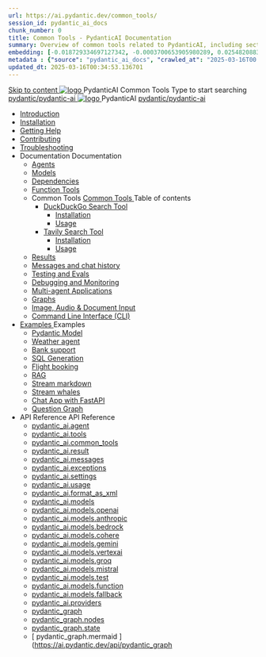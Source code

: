 ```yaml
---
url: https://ai.pydantic.dev/common_tools/
session_id: pydantic_ai_docs
chunk_number: 0
title: Common Tools - PydanticAI Documentation
summary: Overview of common tools related to PydanticAI, including sections on agents, models, dependencies, and documentation navigation.
embedding: [-0.018729334697127342, -0.0003700653905980289, 0.025482088327407837, -0.021305857226252556, 0.01967783458530903, -0.0024774253834038973, -0.037373729050159454, 0.02334442548453808, -0.010567988269031048, 0.016251910477876663, 0.009492077864706516, -0.08086316287517548, -0.014361988753080368, -0.03318334370851517, 0.03329659625887871, 0.004544305615127087, -0.029389342293143272, 0.005514041054993868, -0.005995369050651789, 0.06161002814769745, 0.05376720800995827, 0.000982122146524489, 0.010256540961563587, 0.023471834138035774, 0.01990434341132641, 0.001039633876644075, 0.003871861845254898, 0.06144014745950699, 0.019635364413261414, -0.03683577477931976, 0.027279991656541824, -0.017129626125097275, -0.030267057940363884, 0.01407177560031414, 0.031116461381316185, 0.0016934971790760756, -0.0010803344193845987, 0.01020699180662632, 0.000557420717086643, 0.030663447454571724, 0.014262891374528408, -0.045443058013916016, 0.04663222283124924, -0.0033374459017068148, -0.06076062470674515, -0.018474513664841652, -0.008911652490496635, 0.011877484619617462, 0.0011794314486905932, -0.011700525879859924, -0.0719161182641983, 0.016421791166067123, -0.05014308914542198, 0.01080157421529293, -0.018233850598335266, -0.006051996257156134, -0.03700565546751022, 0.019224820658564568, 0.004215162247419357, -0.022820625454187393, -0.001689957920461893, 0.0017651654779911041, -0.004841596819460392, 0.0668196976184845, -0.04816114902496338, 0.006020143628120422, -0.05682505667209625, 0.011849171482026577, -0.058722056448459625, -0.038959283381700516, 0.024717625230550766, 0.045556310564279556, -0.03377792611718178, -0.06563053280115128, -0.010228226892650127, -0.03278695419430733, 0.03499540314078331, 0.09094274044036865, -0.01333562657237053, -0.053087685257196426, 0.0005357431946322322, 0.04816114902496338, -0.006961564999073744, -0.015048588626086712, -0.024434491991996765, -0.03692071512341499, -0.0203007310628891, -0.0077295671217143536, -0.01643594726920128, -0.026034200564026833, -0.031739357858896255, -0.012988787144422531, -0.02328779734671116, 0.0006069691735319793, 0.07712578773498535, 0.011297059245407581, 0.015614857897162437, 0.004370885901153088, -0.002702163066715002, 0.037656866014003754, 0.02027241699397564, -0.03380623832345009, -0.046434029936790466, 0.03417431190609932, 0.038902655243873596, -0.01215354073792696, 0.020314887166023254, -0.03901590779423714, -0.01853114180266857, 0.0166341420263052, -0.1285429745912552, -0.030351998284459114, -0.03445744514465332, 0.027959514409303665, -0.051558759063482285, 0.0028614262118935585, 0.011764231137931347, 0.008274600841104984, 0.00830291397869587, -0.04918042942881584, -0.038987595587968826, -0.017044685781002045, 0.03561829775571823, 0.014878708869218826, 0.03641107305884361, 0.014093010686337948, -0.02752065658569336, -0.03363635763525963, -0.06840524822473526, -0.029615849256515503, 0.011927032843232155, 0.0060272216796875, 0.025114014744758606, -0.02684113383293152, 0.000760923488996923, -0.025538716465234756, -0.03632613271474838, 0.004491218365728855, -0.03700565546751022, 0.04297978803515434, 0.03575986623764038, -0.032418880611658096, -0.0002941942657344043, 0.03544841706752777, -0.038364700973033905, -0.007842821069061756, -0.031314656138420105, -0.026090826839208603, -0.0406014621257782, 0.014822081662714481, 0.03448576107621193, -0.003510865615680814, -0.027506498619914055, -0.037571925669908524, -0.04105447605252266, 0.01188456267118454, 0.030351998284459114, 0.02444864809513092, 0.003786921501159668, -0.0437159389257431, -0.018955843523144722, 0.06002447381615639, -0.031031521037220955, 0.0016218287637457252, -0.030182117596268654, -0.014149637892842293, -0.04113941639661789, -0.022650744765996933, -0.06472450494766235, -0.059401579201221466, -0.011353686451911926, -0.030974894762039185, -0.008571891114115715, -0.0005799829377792776, 0.0060059865936636925, -0.02492997609078884, -0.03188092261552811, -0.028667349368333817, -0.025722753256559372, -0.044763535261154175, -0.031512849032878876, 0.0011068782769143581, -0.03542010486125946, -0.03944060951471329, -0.011955346912145615, -0.016450103372335434, 0.005064565222710371, -0.0023995633237063885, -0.0397520586848259, 0.06070399656891823, 0.009194786660373211, 0.04054483398795128, 0.045471370220184326, 0.028752289712429047, 0.024859193712472916, -0.031682729721069336, 0.06302569806575775, -0.019550424069166183, 0.010978532955050468, 0.0030543114989995956, -0.005022095050662756, -0.008189660497009754, 0.021617304533720016, 0.01802149973809719, 0.005531736649572849, -0.031682729721069336, 0.026175767183303833, 0.014949492178857327, -0.017072999849915504, -0.038251444697380066, 0.04026170074939728, -0.04872741550207138, 0.017865775153040886, -0.005376012995839119, -0.022169416770339012, 0.003379915840923786, -0.058438923209905624, 0.01714378222823143, -0.012422517873346806, 0.04249846190214157, -0.029955610632896423, 0.059061817824840546, 0.02870981954038143, -0.002222604351118207, -0.015473290346562862, 0.01737029105424881, 0.04176231101155281, -0.07497397065162659, 0.016959745436906815, 0.029219461604952812, 0.026331491768360138, 0.01771005243062973, -0.00847279466688633, -0.0093080410733819, 0.012457909993827343, -0.06030761078000069, 0.027817945927381516, -0.014446928165853024, 0.012903846800327301, -0.012776436284184456, 0.004636324476450682, -0.015685642138123512, 0.002817186526954174, 0.031201401725411415, 0.0167757086455822, 0.0005998908309265971, -0.01147401798516512, -0.026742035523056984, 0.029247775673866272, 0.04012013226747513, 0.052096713334321976, -0.022848939523100853, 0.024491118267178535, -0.009676115587353706, 0.006965104024857283, -0.029672477394342422, -0.024321237578988075, -0.005588363390415907, -0.03253213316202164, 0.017016371712088585, -0.0027640988118946552, 0.018729334697127342, -0.019224820658564568, -0.017356133088469505, -0.010921906679868698, -0.025666125118732452, -0.029332716017961502, 0.029474282637238503, -0.05492805689573288, -0.04629246145486832, 0.04176231101155281, 0.03944060951471329, 0.08103304356336594, -0.019564582034945488, -0.04244183376431465, 0.011601428501307964, -0.008394932374358177, 0.03230562433600426, 0.011537723243236542, 0.004215162247419357, -0.0009715046035125852, 0.006586411967873573, 0.0408845953643322, 0.03318334370851517, 0.015657328069210052, 0.023896535858511925, -0.00695094745606184, -0.021985379979014397, -0.005234445910900831, -0.017780834808945656, 0.021419111639261246, 0.019649522379040718, 0.03675083443522453, -0.04071471467614174, 0.016209440305829048, -0.011268746107816696, 0.06257268786430359, 0.013455958105623722, 0.030040550976991653, -0.026996856555342674, 0.04952019080519676, 0.005595441907644272, -0.004816822707653046, 0.00427886750549078, 0.003716137958690524, 0.010440577752888203, -0.007050044368952513, -0.009251413866877556, 0.04770813137292862, -0.031031521037220955, -0.030635133385658264, 0.023726655170321465, -0.009484999813139439, -0.04731174558401108, -0.014284126460552216, -0.028412528336048126, 0.05090755224227905, -0.029927298426628113, 0.0482177734375, -0.0414508655667305, -0.04346111789345741, -0.052493102848529816, 0.04074302688241005, 0.02675619348883629, -0.05741963908076286, -0.0005264529027044773, 0.016365163028240204, -0.01782330498099327, -0.037741806358098984, -0.027195051312446594, 0.02476009540259838, -0.024519432336091995, -0.004922998137772083, 0.024745939299464226, -0.022820625454187393, -0.031512849032878876, -0.026826975867152214, 0.011311216279864311, -0.02447696216404438, 0.029021266847848892, -0.05390877276659012, -0.04111110419034958, -0.045414745807647705, -0.02334442548453808, 0.004714186303317547, 0.02769053727388382, 0.0012050904333591461, 0.029559222981333733, -0.017016371712088585, 0.006129858084022999, -0.0022314523812383413, 0.0016908427933230996, 0.006989878602325916, 0.031144775450229645, -0.030351998284459114, -0.013547977432608604, -0.008621440269052982, -0.012903846800327301, -0.018800118938088417, 0.026430588215589523, -0.0575328953564167, -0.0203007310628891, -0.0007529603317379951, -0.002935749012976885, -0.01029193215072155, 0.02368418499827385, -0.02032904326915741, -0.020343201234936714, 0.0056520686484873295, 0.0016563357785344124, 0.027025170624256134, 0.004884066991508007, -0.004498296417295933, -0.027817945927381516, -0.022679058834910393, -0.029559222981333733, -0.03273032605648041, 0.0020845765247941017, -0.003815234871581197, 0.038477953523397446, 0.023698342964053154, -0.010914827696979046, 0.012825984507799149, 0.01357629057019949, 0.04801958054304123, -0.0025853703264147043, 0.006597029510885477, 0.010957297869026661, -0.011042238213121891, 0.04946356639266014, 0.05059610307216644, -0.031399596482515335, -0.00019310644711367786, -0.007340257056057453, 0.022877253592014313, 0.00016877459711395204, -0.0011077630333602428, 0.013569212518632412, 0.06353534013032913, 0.00583610637113452, 0.006016604136675596, 0.012514537200331688, -0.024094730615615845, -0.004370885901153088, -0.01007958222180605, 0.044140640646219254, 0.06211967021226883, 0.01996096968650818, 0.009315119124948978, -0.02385406568646431, 0.04705692455172539, -0.010610458441078663, 0.010468891821801662, -0.03244719281792641, -0.0231179166585207, -0.04960513114929199, 0.02681281976401806, 0.03414599969983101, 0.02476009540259838, 0.01844620145857334, -0.023089604452252388, -0.07174623757600784, -0.03601468354463577, -0.014234578236937523, -0.07129321992397308, 0.058212414383888245, 0.06636668741703033, -0.024830879643559456, 0.005864419508725405, -0.058948565274477005, 0.006579333916306496, 0.012535772286355495, 0.05693831294775009, 0.0014130171621218324, 0.00847279466688633, -0.030776700004935265, -0.000529992044903338, 0.03369298577308655, 0.013788641430437565, 0.027478186413645744, 0.016535043716430664, -0.05506962537765503, -0.03556166961789131, 0.02667125314474106, -0.025085700675845146, -0.022339297458529472, -0.0026172229554504156, -0.03935566917061806, -0.020966095849871635, -0.031711041927337646, 0.005053947679698467, 0.00028490391559898853, -0.007382727228105068, 0.029219461604952812, -0.01711547002196312, -0.046264149248600006, 0.07293540239334106, -0.014454007148742676, 0.0496334470808506, 0.0003740469692274928, 0.05492805689573288, 0.022976350039243698, -0.045103296637535095, 0.020399827510118484, 0.00295344484038651, -0.010865279473364353, 0.02010253630578518, -0.0020474151242524385, 0.013484272174537182, 0.0005388400168158114, 0.02675619348883629, -0.031456224620342255, -0.022664902731776237, -0.029898984357714653, -0.02359924465417862, -0.01449647732079029, 0.03374961018562317, 0.02188628353178501, -0.025651969015598297, -0.0007989696459844708, 0.02174471504986286, -0.03598637133836746, -0.011403234675526619, 0.012953395023941994, 0.014977805316448212, 0.07480408996343613, -0.01686064898967743, -0.03689240291714668, 0.011891641654074192, 0.011820857413113117, -0.02825680561363697, 0.008586048148572445, 0.05509793758392334, -0.018262162804603577, 0.011927032843232155, 0.02436370775103569, -0.03321165591478348, 0.012670260854065418, -0.012542850337922573, -0.0093080410733819, -0.0024349552113562822, -0.021730558946728706, -0.012514537200331688, 0.038279760628938675, 0.01654920168220997, -0.019069096073508263, 0.026770349591970444, -0.012288029305636883, -0.0004140839446336031, 0.03516528382897377, -0.05427685007452965, -0.018856745213270187, -0.012514537200331688, 0.03474058210849762, 0.029417656362056732, 0.0338345505297184, -0.003066698554903269, 0.02453358843922615, 0.00333036738447845, 0.003420616500079632, 0.02538299188017845, -0.04198881983757019, -0.006437766365706921, -0.0060484567657113075, 0.005471570882946253, -0.03417431190609932, -0.0346839539706707, -0.032503820955753326, -0.029814044013619423, -0.01748354360461235, 0.014319518581032753, 0.0004826555377803743, 0.032248999923467636, -0.015600700862705708, -0.06982092559337616, -0.007304865401238203, 0.010681241750717163, 0.006434227339923382, -0.04193219169974327, -0.0273507758975029, 0.002443803008645773, 0.015388350002467632, -0.030578507110476494, 0.007425197400152683, 0.006876624654978514, 0.02123507484793663, 0.012641947716474533, 0.0019270830089226365, -0.0010962607339024544, 0.0085294209420681, 0.07956074178218842, -0.01984771527349949, 0.019890185445547104, -0.017044685781002045, 0.02007422409951687, 0.023132074624300003, -0.01773836463689804, -0.016365163028240204, 0.029559222981333733, -0.006044917739927769, 0.009159395471215248, -0.011381999589502811, 0.02385406568646431, 0.032418880611658096, -0.020569708198308945, 0.04167737066745758, 0.03901590779423714, -0.01391605194658041, -0.037939999252557755, -0.009102768264710903, 0.0061050839722156525, -0.012365891598165035, -0.01700221560895443, -0.009279727004468441, -0.014347831718623638, 0.00623249402269721, -0.017327820882201195, -0.026005886495113373, -0.029700789600610733, 2.2894064386491664e-05, -0.029049580916762352, -0.023641714826226234, 0.005620216019451618, 0.02112182043492794, -0.04745331034064293, 0.011764231137931347, -0.0025145867839455605, 0.008550656028091908, 0.01720041036605835, -0.0048628319054841995, 0.02055555209517479, -0.012953395023941994, -0.01206860039383173, -0.028157707303762436, -0.022848939523100853, -0.0046398635022342205, 0.04691535606980324, -0.02038567140698433, -0.03598637133836746, 0.01821969263255596, 0.0010794495465233922, -0.04252677410840988, -0.003967419732362032, 0.0372321642935276, -0.010100816376507282, -0.012160618789494038, 0.007418119348585606, -0.001960705267265439, -0.01844620145857334, 0.0036524327006191015, -0.016704924404621124, -0.02061217837035656, -0.0006282042595557868, -0.0346839539706707, -0.0023340885527431965, 0.03479720652103424, -0.05716481804847717, 0.019069096073508263, 0.045358117669820786, -0.044593654572963715, -0.00830291397869587, -9.439654240850359e-05, 0.007757880259305239, -0.0037550688721239567, 0.0026225317269563675, -0.009435451589524746, -0.00289327884092927, -0.04759487882256508, -0.029021266847848892, -0.004972546361386776, -0.030493566766381264, 0.03278695419430733, 0.039214104413986206, 0.014284126460552216, -0.01666245423257351, 0.019394701346755028, 0.014064697548747063, -0.021079350262880325, 0.011332451365888119, -0.027648067101836205, 0.020541394129395485, 0.03697734326124191, -0.0021588990930467844, -0.02752065658569336, 0.0215748343616724, -0.029785729944705963, -0.01037687249481678, -0.0009047026396729052, 0.00996632780879736, -0.007262395229190588, 0.010185756720602512, -0.00029950300813652575, 0.022990506142377853, -0.007418119348585606, 0.026048356667160988, -0.007039426825940609, -0.00026234163669869304, -0.026133297011256218, -0.036694206297397614, 0.029587537050247192, -0.04272496700286865, 0.029870670288801193, 0.024859193712472916, -0.02501491643488407, -0.031342968344688416, 0.03309840336441994, 0.045867759734392166, 0.04300810396671295, 0.014963649213314056, 0.015643171966075897, -0.01350550726056099, 0.030805014073848724, 0.030635133385658264, 0.031739357858896255, 0.006689048372209072, -0.004533688072115183, 0.021985379979014397, -0.052266594022512436, -0.0072836303152143955, 0.015614857897162437, -0.02112182043492794, 0.004236397333443165, -0.07842820882797241, 0.029162835329771042, 0.07463420927524567, -0.02081037312746048, 0.018559454008936882, 0.016223596408963203, 0.00830291397869587, 0.03621288016438484, 0.012939237989485264, -0.016591671854257584, 0.013739093206822872, -0.0019500876078382134, 0.001282952376641333, 0.018573611974716187, -0.01853114180266857, 0.029842358082532883, -0.023500148206949234, -0.133639395236969, -0.022778155282139778, 0.00535831693559885, -0.015940461307764053, -0.012939237989485264, -0.022919723764061928, -0.006094466429203749, -0.001320998533628881, 0.012146462686359882, 0.0344008207321167, -0.037543609738349915, -0.0205838643014431, 0.015204313211143017, -0.03408937156200409, 0.010015876963734627, -0.01979108899831772, 0.008890417404472828, 0.011686368845403194, 0.0069792610593140125, -0.017752522602677345, -0.028299275785684586, -0.028865544125437737, 0.026940230280160904, -0.02117844671010971, 0.002817186526954174, -0.0016191743779927492, -0.028554096817970276, -0.017639268189668655, 0.012507458217442036, -0.014807924628257751, -0.012882611714303493, 0.001052020932547748, -0.002277461579069495, 0.004692951217293739, -0.01731366291642189, 0.010964376851916313, -0.012273872271180153, -0.0487840436398983, 0.03335322439670563, -0.030295372009277344, 0.003691363614052534, -0.003726755501702428, -0.01422749925404787, -0.011141335591673851, -0.015430820174515247, -0.0400351919233799, -0.04153580591082573, 0.010567988269031048, 0.03893096745014191, -0.025567028671503067, -0.01340640988200903, 0.0058325668796896935, 0.012266794219613075, -0.0057936361990869045, -0.01172883901745081, 0.007722488604485989, -0.012330499477684498, -0.011233353987336159, 0.006168788764625788, -0.007347335573285818, 0.0041585355065763, 0.005797175224870443, 0.009831839241087437, -0.026543842628598213, 0.04295147582888603, 0.014439850114285946, -0.022268515080213547, 0.01376032829284668, -0.0046823336742818356, -0.030097177252173424, -0.0050858003087341785, -0.00700049614533782, -0.011537723243236542, 0.0006529785459861159, 0.009371746331453323, 0.012790593318641186, -0.025482088327407837, 0.009513312950730324, -0.032333940267562866, 0.010928984731435776, -0.0017996724927797914, -0.011346607469022274, -0.0032666621264070272, -0.00913816038519144, -0.0017005754634737968, 0.005436178762465715, -0.007248238660395145, 0.003900175215676427, -0.026062514632940292, -0.031512849032878876, -0.022763999179005623, -0.04858585074543953, 0.0032755101565271616, 0.002300466410815716, -0.014475242234766483, 0.012450831942260265, -0.037175536155700684, 0.008182581514120102, -0.10481632500886917, -0.003978037275373936, -0.01047596987336874, -0.004784970078617334, 0.03731710463762283, -0.01981940306723118, 0.007046505343168974, 0.038251444697380066, -0.010398107580840588, -0.021985379979014397, -0.002864965470507741, -0.0009272649185732007, -0.027421558275818825, -0.0026950847823172808, 0.027364932000637054, -0.014963649213314056, 0.06364859640598297, 0.0027817946393042803, 0.0267845056951046, -0.007566764485090971, -0.01694558933377266, 0.0013696622336283326, -0.005425561219453812, 0.03578817844390869, -0.04872741550207138, -0.001587321748957038, -0.0030773160979151726, 0.03400443121790886, 0.03239056468009949, 0.011268746107816696, -0.03482552245259285, -0.026246551424264908, -0.014510633423924446, 0.031286343932151794, -0.021829655393958092, 0.04054483398795128, -0.0011935881339013577, 0.027789633721113205, 0.008083485066890717, -0.014751298353075981, 0.010928984731435776, -0.024094730615615845, 0.02405226044356823, 0.018389573320746422, 0.014581417664885521, 0.003701981157064438, -0.014892864972352982, -0.006635960657149553, 0.006455462425947189, 0.02490166388452053, 0.009456686675548553, 0.029276087880134583, -0.0057936361990869045, 0.016846492886543274, 0.03312671557068825, 0.022381767630577087, -0.030182117596268654, 0.009789369069039822, 0.006459001451730728, 0.0057511660270392895, -0.0013404639903455973, -0.0010183987906202674, -0.02120676077902317, -0.023825753480196, -0.020286573097109795, -0.011601428501307964, -0.04317798465490341, 0.007977309636771679, -0.009789369069039822, 3.9207468944368884e-05, -0.005351238418370485, 0.03575986623764038, 0.0006224531098268926, -0.007864056155085564, 0.0026543843559920788, 0.002006714465096593, 0.005368934478610754, -0.001773128635250032, 0.007672939915210009, -0.04167737066745758, 0.05034128203988075, -0.03318334370851517, -0.04198881983757019, 0.038024939596652985, -0.027789633721113205, -0.010433499701321125, -0.02148989401757717, -0.014482320286333561, 0.00862851832062006, -0.022565804421901703, 0.01841788738965988, -0.01598293147981167, 0.014737141318619251, 0.0072411601431667805, -0.015119372867047787, 0.010383951477706432, -0.013066648505628109, 0.019833559170365334, 0.013300234451889992, 0.009152316488325596, 0.044876787811517715, 0.01993265561759472, -0.004629245959222317, 0.017497701570391655, -0.015105215832591057, 0.04184725135564804, -0.020796215161681175, -0.044310521334409714, -0.012953395023941994, 0.019139880314469337, 0.004402738530188799, 0.021999536082148552, 0.017979029566049576, -0.010419342666864395, -0.02323117107152939, -0.006080309394747019, 0.06500764191150665, 0.0058750370517373085, -0.06047749146819115, 0.001587321748957038, 0.03275864198803902, -0.010242383927106857, -0.013788641430437565, 0.04125266894698143, -0.007319021970033646, -0.01962120831012726, -0.006483776029199362, 0.014553103595972061, -0.01703052967786789, 0.005082260817289352, 0.018800118938088417, 0.011339529417455196, -0.045244865119457245, 0.031852610409259796, -0.01007958222180605, -0.005191975738853216, 0.04037495329976082, -0.021843813359737396, 0.00612631905823946, 0.015827208757400513, 0.0022456091828644276, 0.002275692066177726, 0.00026610202621668577, -0.007906525395810604, -0.04128098487854004, -0.009131081402301788, -0.0105750672519207, -0.008685145527124405, 0.0014174411771818995, -0.02123507484793663, 0.03312671557068825, -0.01683233492076397, -0.01039102952927351, 0.03924241662025452, -0.011636820621788502, 0.03683577477931976, -0.014892864972352982, -0.04784969985485077, -0.00869930163025856, -0.011714682914316654, -0.010171600617468357, 0.05059610307216644, 0.0015581235056743026, -0.038364700973033905, -0.002275692066177726, -0.007184533402323723, -0.01425581332296133, -0.012245559133589268, -0.019182350486516953, 0.016761552542448044, -0.005425561219453812, 0.015756424516439438, 0.03357972949743271, 0.03519359603524208, 0.029700789600610733, 0.08029689639806747, 0.044650282710790634, 0.006023682653903961, -0.026175767183303833, 0.03457070142030716, -0.01266318280249834, -0.012960473075509071, 0.004830979276448488, 0.00794899556785822, 0.03944060951471329, 0.00048752190195955336, -0.018120596185326576, 0.011863327585160732, -0.012882611714303493, 0.025114014744758606, 0.044225580990314484, -0.010752025991678238, -0.021560678258538246, 0.04671716317534447, -0.010695398785173893, 0.011863327585160732, 0.04051652178168297, 0.006607647053897381, -0.003487860783934593, 0.005269837565720081, 0.025963416323065758, 0.024123044684529305, 0.014206264168024063, -0.00854357797652483, -0.0006414761883206666, 0.026204081252217293, -0.02294803597033024, -0.025397147983312607, 0.020371513441205025, 0.026883604004979134, -0.013179902918636799, -0.0005167201161384583, 0.007517216261476278, 0.004763734992593527, -0.022296827286481857, 0.02450527623295784, -0.030521878972649574, 0.0058325668796896935, -0.03307008743286133, -0.0133922528475523, -0.02393900603055954, -0.029757417738437653, -0.010369794443249702, 0.010836966335773468, 0.010660006664693356, 0.004774352535605431, 0.010737868957221508, -0.002488042926415801, 0.018516983836889267, 0.003132173325866461, -0.017299506813287735, 0.022395923733711243, -0.02151820808649063, -0.0007998544606380165, 0.03997856751084328, -0.0007091629668138921, 0.0411677286028862, 0.0186160821467638, 0.014553103595972061, -0.011417391709983349, -0.008168425410985947, 0.0214332677423954, 0.011636820621788502, -0.01256408542394638, 0.006306816823780537, 0.021588992327451706, 0.030238745734095573, 0.03340984880924225, 0.0004552268947008997, -0.02558118663728237, -0.0024898124393075705, 0.022155260667204857, 0.031739357858896255, 0.003498478326946497, 0.012450831942260265, -0.030210431665182114, 0.03244719281792641, 0.0025429001543670893, -0.0010157444048672915, 0.0133922528475523, 0.009853074327111244, 0.02419382706284523, 0.00688016414642334, -0.0023624019231647253, -0.0071208281442523, -0.018969999626278877, 0.010695398785173893, -0.009640723466873169, 0.02532636560499668, 0.02001759596168995, -0.02811523713171482, 0.030748387798666954, 0.004123143386095762, 0.009683193638920784, -0.030748387798666954, -0.02786041609942913, -0.010858201421797276, -0.026048356667160988, 0.0038400092162191868, -0.023500148206949234, -0.04620752111077309, 0.003804617328569293, 0.00255174795165658, -0.0009838917758315802, 0.01333562657237053, -0.031201401725411415, -0.01967783458530903, -0.044933415949344635, 0.002539360895752907, -0.00448413984850049, 0.01359044760465622, 0.01725703664124012, 0.005142427049577236, -0.005114113446325064, -0.008656831458210945, 0.002534052124246955, 0.003457777900621295, -0.005673303734511137, 0.0021642078645527363, -0.01785161904990673, 0.01391605194658041, 0.0248167235404253, 0.003924949560314417, 0.013328548520803452, 0.01164389867335558, -0.01013620849698782, 0.0026101444382220507, -0.06693295389413834, 0.029729103669524193, 0.013300234451889992, -0.019040783867239952, -0.015855520963668823, 0.019338073208928108, 0.02072543278336525, 0.011374921537935734, 0.018177222460508347, -0.0501997135579586, -0.018007341772317886, -0.03366466984152794, -0.0017572023207321763, 0.02098025381565094, 0.025651969015598297, 0.019833559170365334, 0.011134257540106773, 0.007715410087257624, -0.029389342293143272, 0.005330003332346678, 0.014850394800305367, 0.010681241750717163, -0.026345647871494293, 0.02151820808649063, 0.010893592610955238, -0.017186252400279045, 0.022565804421901703, -0.05376720800995827, -0.003914332017302513, -0.06602692604064941, -0.018955843523144722, -0.0024614990688860416, -0.04807620868086815, 0.00871345866471529, -0.005889193620532751, -0.000247963733272627, -0.01598293147981167, 0.026331491768360138, -0.013824033550918102, 0.02041398361325264, 0.009824761189520359, -0.0028366518672555685, -0.009343432262539864, 0.09207528084516525, -0.008989514783024788, -0.019663678482174873, 0.024859193712472916, 0.008019779808819294, 0.01737029105424881, -0.007651704829186201, 0.01208275742828846, 0.008352462202310562, -0.026359805837273598, -0.020229946821928024, 0.028497468680143356, 0.015487447381019592, -0.008416167460381985, 0.008607283234596252, -0.007892369292676449, -0.006770449224859476, 0.02461852878332138, 0.030351998284459114, 0.00167757086455822, 0.014269969426095486, 0.024349551647901535, -0.032333940267562866, -0.015657328069210052, 0.015968775376677513, 0.0011688139056786895, 0.01722872257232666, -0.026076670736074448, 0.028072766959667206, 0.03692071512341499, 0.006614725571125746, -0.044990044087171555, -0.01609618589282036, -0.000603872409556061, -0.0133214695379138, 0.026543842628598213, 0.0024898124393075705, -0.015147686004638672, -0.008975357748568058, 0.005259220022708178, 0.029757417738437653, 0.0028242648113518953, -0.010794496163725853, -0.005549432709813118, 0.008274600841104984, 0.018120596185326576, 0.04077134281396866, -0.026402276009321213, 0.001627137535251677, 0.003379915840923786, -0.024632684886455536, 0.024660998955368996, -0.006788145285099745, -0.00920894369482994, -0.018601924180984497, -0.02476009540259838, -0.003857705043628812, 0.06574378907680511, 0.04065808653831482, 0.025439618155360222, -0.04136592522263527, 0.015204313211143017, 0.0009838917758315802, 0.022353453561663628, -0.005981212481856346, -0.06636668741703033, 0.009258491918444633, -0.013349783606827259, 0.005312307737767696, 0.03502371534705162, -0.012344656512141228, 0.019663678482174873, 0.010419342666864395, 0.0023447060957551003, 0.020145006477832794, 0.024859193712472916, 0.0010130900191143155, 0.004547845106571913, 0.018842589110136032, 0.02425045520067215, -0.0027994904667139053, -0.01054675318300724, -0.014262891374528408, 0.029559222981333733, -0.025142326951026917, -0.03590143099427223, 0.014680514112114906, 0.008069328032433987, -0.03542010486125946, 0.019890185445547104, -0.002882661297917366, 0.0017580871935933828, -0.012868454679846764, 0.04360268637537956, 0.002127046464011073, 0.026359805837273598, -0.02362755872309208, 0.017526013776659966, 0.006274964194744825, 0.02515648491680622, 0.016733238473534584, 0.0049513112753629684, -0.04606595262885094, 0.011990738101303577, -0.008847947232425213, -0.0005083145806565881, -0.014694671146571636, -0.014779611490666866, -0.017582641914486885, 0.0211501345038414, 0.027959514409303665, 0.02444864809513092, 0.010978532955050468, 0.004714186303317547, -0.017412761226296425, 0.010865279473364353, -0.023004664108157158, 0.00021268254204187542, -0.03513696789741516, -0.025227267295122147, 0.010610458441078663, -0.015954619273543358, -0.011197961866855621, -0.014078853651881218, 0.002604835666716099, 0.017695894464850426, 0.013774484395980835, -0.030946580693125725, -0.006158171221613884, -0.003342754440382123, -0.011544802226126194, 0.006982800085097551, 0.004664638079702854, -0.013045413419604301, -0.015487447381019592, -0.011544802226126194, 0.013710779137909412, -0.018035655841231346, -0.024547744542360306, 0.00990970153361559, 0.0016811100067570806, 0.03290020674467087, 0.013597525656223297, -0.019069096073508263, 0.003684285329654813, -0.021815499290823936, 0.013838189654052258, 0.002649075584486127, -0.01686064898967743, 0.006703204941004515, -0.01850282773375511, -0.002769407583400607, 0.013604603707790375, 0.02439202181994915, 0.02473178319633007, -0.06296907365322113, 0.018205536529421806, -0.03403274342417717, -0.019861873239278793, 0.0052238283678889275, 0.0045159924775362015, 0.004664638079702854, -0.0035639533307403326, 0.007970230653882027, 0.014623887836933136, 0.005864419508725405, 0.01415671594440937, 0.015275096520781517, 0.022608274593949318, 0.005241523962467909, 0.0029322097543627024, -0.02151820808649063, 0.006140475627034903, 0.01979108899831772, 0.02786041609942913, -0.01623775251209736, -0.006958025973290205, -0.01063169352710247, 0.009060298092663288, -0.008189660497009754, -0.020937783643603325, -0.014807924628257751, 0.005719313398003578, -0.008876261301338673, -0.003194109071046114, 0.014050540514290333, -0.03179598227143288, -0.007821585983037949, -0.008295835927128792, -0.03641107305884361, -0.0020810372661799192, -0.0018969998927786946, 0.024038104340434074, -0.0013705471064895391, 0.015303409658372402, 0.0372321642935276, -0.009315119124948978, -0.016506731510162354, 0.019125722348690033, 0.014468163251876831, -0.006919094827026129, 0.0169172752648592, -0.007510137744247913, -0.0010467121610417962, -0.032418880611658096, 0.024038104340434074, 0.0015183078357949853, 0.017016371712088585, -0.01998928375542164, 0.004105447791516781, -0.007106671575456858, -0.0008790435967966914, 0.0038966359570622444, 0.016365163028240204, 0.017610954120755196, 0.0028844308108091354, 0.004172692075371742, 0.0027198591269552708, 0.010978532955050468, -0.02148989401757717, -0.012429596856236458, 0.00356041407212615, 0.00578655768185854, -0.02202785015106201, 0.00840201135724783, 0.011488175019621849, 0.02168808877468109, -0.008168425410985947, -0.0085294209420681, 0.03658095374703407, 0.026770349591970444, -0.01165805570781231, -0.003960341215133667, -0.007124367170035839, -0.01073079090565443, -0.025779379531741142, -0.015912149101495743, 0.011721760965883732, 0.03267370164394379, -0.012535772286355495, -0.026161611080169678, 0.012925081886351109, -0.012344656512141228, 0.016082029789686203, -0.026062514632940292, 0.01646426133811474, 0.010596302337944508, -0.0024650380946695805, -0.022438393905758858, 0.009640723466873169, -0.005857341457158327, 0.00889749638736248, -0.007106671575456858, -0.030182117596268654, 0.008486950770020485, -0.02851162664592266, -0.0028331128414720297, -0.004671716131269932, -0.015614857897162437, 0.01097145490348339, -0.030153805390000343, 0.012443752959370613, 0.009046141058206558, 0.001180316205136478, -0.003332137130200863, 0.02487334981560707, -0.029361028224229813, 0.005181358195841312, -0.04728342965245247, -0.007088975515216589, 0.012280951254069805, 0.014878708869218826, 0.013668308965861797, 0.004636324476450682, 0.0032702013850212097, 0.005783018656075001, 0.024689313024282455, -0.0015722803073003888, -0.007269473746418953, -0.045329805463552475, 0.009428372606635094, -0.00587149802595377, -0.001451063435524702, -0.017044685781002045, 0.008494029752910137, 0.013137432746589184, -0.011396156623959541, -0.0061794063076376915, 0.02811523713171482, -0.001987248891964555, 0.044735223054885864, 0.019890185445547104, 0.014291204512119293, 0.0026260707527399063, 0.004105447791516781, 0.025198955088853836, -0.0032454270403832197, 0.01167221274226904, -0.008111798204481602, 0.0007193381316028535, -0.01012205146253109, -0.01816306635737419, 0.0327020138502121, 0.013859424740076065, 0.0006436881958507001, 0.037543609738349915, 0.008005622774362564, 0.019309761002659798, -0.03927072882652283, 0.0414508655667305, 0.015643171966075897, -0.0043779644183814526, 0.015388350002467632, -0.010058347135782242, 0.01425581332296133, 0.0417339988052845, -0.006073231343179941, 0.0267845056951046, -0.026020044460892677, 0.002498660469427705, 0.016124499961733818, -0.017809148877859116, 0.0276339091360569, -0.0003207380941603333, 0.015374193899333477, 0.014432772062718868, -0.04235689342021942, -0.012316342443227768, 0.018205536529421806, 0.007347335573285818, 0.014680514112114906, 0.011006847023963928, 0.03338153660297394, -0.013102040626108646, 0.015232626348733902, -0.002638458041474223, -0.008840869180858135, 0.012698573991656303, 0.029700789600610733, -0.004020507447421551, -0.025708595290780067, 0.001996096922084689, -0.0030826248694211245, -0.015869678929448128, 0.0033604505006223917, 0.0012661413056775928, 0.004013428930193186, -0.00014787132386118174, -0.006551020313054323, -0.0024137201253324747, 0.012330499477684498, 0.01734197698533535, 0.022466707974672318, -0.005057486705482006, -0.00794899556785822, 0.008855026215314865, -0.02194290980696678, -0.0005525543238036335, -0.04099784791469574, 0.012946316972374916, -0.0029569840990006924, -0.0019996361806988716, -0.006069691851735115, 0.020598022267222404, -0.008161346428096294, 0.02706764079630375, -0.002403102582320571, -0.029559222981333733, -0.009449607692658901, 0.0006671352311968803, 0.015317566692829132, 0.010192835703492165, 0.038449641317129135, -0.028723977506160736, -0.0036347368732094765, -0.014991962350904942, -0.0276339091360569, 0.017044685781002045, 0.013264843262732029, -0.04051652178168297, 0.03493877500295639, -0.01432659663259983, 0.03281526640057564, 0.013293156400322914, 0.010865279473364353, 0.0035144046414643526, -0.004830979276448488, 0.0029322097543627024, -0.010256540961563587]
metadata : {"source": "pydantic_ai_docs", "crawled_at": "2025-03-16T00:34:53.135192", "url_path": "/common_tools/", "chunk_size": 5000}
updated_dt: 2025-03-16T00:34:53.136701
---
```

[ Skip to content ](https://ai.pydantic.dev/common_tools/#common-tools)
[ ![logo](https://ai.pydantic.dev/img/logo-white.svg) ](https://ai.pydantic.dev/ "PydanticAI")
PydanticAI 
Common Tools 
Type to start searching
[ pydantic/pydantic-ai  ](https://github.com/pydantic/pydantic-ai "Go to repository")
[ ![logo](https://ai.pydantic.dev/img/logo-white.svg) ](https://ai.pydantic.dev/ "PydanticAI") PydanticAI 
[ pydantic/pydantic-ai  ](https://github.com/pydantic/pydantic-ai "Go to repository")
  * [ Introduction  ](https://ai.pydantic.dev/)
  * [ Installation  ](https://ai.pydantic.dev/install/)
  * [ Getting Help  ](https://ai.pydantic.dev/help/)
  * [ Contributing  ](https://ai.pydantic.dev/contributing/)
  * [ Troubleshooting  ](https://ai.pydantic.dev/troubleshooting/)
  * Documentation  Documentation 
    * [ Agents  ](https://ai.pydantic.dev/agents/)
    * [ Models  ](https://ai.pydantic.dev/models/)
    * [ Dependencies  ](https://ai.pydantic.dev/dependencies/)
    * [ Function Tools  ](https://ai.pydantic.dev/tools/)
    * Common Tools  [ Common Tools  ](https://ai.pydantic.dev/common_tools/) Table of contents 
      * [ DuckDuckGo Search Tool  ](https://ai.pydantic.dev/common_tools/#duckduckgo-search-tool)
        * [ Installation  ](https://ai.pydantic.dev/common_tools/#installation)
        * [ Usage  ](https://ai.pydantic.dev/common_tools/#usage)
      * [ Tavily Search Tool  ](https://ai.pydantic.dev/common_tools/#tavily-search-tool)
        * [ Installation  ](https://ai.pydantic.dev/common_tools/#installation_1)
        * [ Usage  ](https://ai.pydantic.dev/common_tools/#usage_1)
    * [ Results  ](https://ai.pydantic.dev/results/)
    * [ Messages and chat history  ](https://ai.pydantic.dev/message-history/)
    * [ Testing and Evals  ](https://ai.pydantic.dev/testing-evals/)
    * [ Debugging and Monitoring  ](https://ai.pydantic.dev/logfire/)
    * [ Multi-agent Applications  ](https://ai.pydantic.dev/multi-agent-applications/)
    * [ Graphs  ](https://ai.pydantic.dev/graph/)
    * [ Image, Audio & Document Input  ](https://ai.pydantic.dev/input/)
    * [ Command Line Interface (CLI)  ](https://ai.pydantic.dev/cli/)
  * [ Examples  ](https://ai.pydantic.dev/examples/)
Examples 
    * [ Pydantic Model  ](https://ai.pydantic.dev/examples/pydantic-model/)
    * [ Weather agent  ](https://ai.pydantic.dev/examples/weather-agent/)
    * [ Bank support  ](https://ai.pydantic.dev/examples/bank-support/)
    * [ SQL Generation  ](https://ai.pydantic.dev/examples/sql-gen/)
    * [ Flight booking  ](https://ai.pydantic.dev/examples/flight-booking/)
    * [ RAG  ](https://ai.pydantic.dev/examples/rag/)
    * [ Stream markdown  ](https://ai.pydantic.dev/examples/stream-markdown/)
    * [ Stream whales  ](https://ai.pydantic.dev/examples/stream-whales/)
    * [ Chat App with FastAPI  ](https://ai.pydantic.dev/examples/chat-app/)
    * [ Question Graph  ](https://ai.pydantic.dev/examples/question-graph/)
  * API Reference  API Reference 
    * [ pydantic_ai.agent  ](https://ai.pydantic.dev/api/agent/)
    * [ pydantic_ai.tools  ](https://ai.pydantic.dev/api/tools/)
    * [ pydantic_ai.common_tools  ](https://ai.pydantic.dev/api/common_tools/)
    * [ pydantic_ai.result  ](https://ai.pydantic.dev/api/result/)
    * [ pydantic_ai.messages  ](https://ai.pydantic.dev/api/messages/)
    * [ pydantic_ai.exceptions  ](https://ai.pydantic.dev/api/exceptions/)
    * [ pydantic_ai.settings  ](https://ai.pydantic.dev/api/settings/)
    * [ pydantic_ai.usage  ](https://ai.pydantic.dev/api/usage/)
    * [ pydantic_ai.format_as_xml  ](https://ai.pydantic.dev/api/format_as_xml/)
    * [ pydantic_ai.models  ](https://ai.pydantic.dev/api/models/base/)
    * [ pydantic_ai.models.openai  ](https://ai.pydantic.dev/api/models/openai/)
    * [ pydantic_ai.models.anthropic  ](https://ai.pydantic.dev/api/models/anthropic/)
    * [ pydantic_ai.models.bedrock  ](https://ai.pydantic.dev/api/models/bedrock/)
    * [ pydantic_ai.models.cohere  ](https://ai.pydantic.dev/api/models/cohere/)
    * [ pydantic_ai.models.gemini  ](https://ai.pydantic.dev/api/models/gemini/)
    * [ pydantic_ai.models.vertexai  ](https://ai.pydantic.dev/api/models/vertexai/)
    * [ pydantic_ai.models.groq  ](https://ai.pydantic.dev/api/models/groq/)
    * [ pydantic_ai.models.mistral  ](https://ai.pydantic.dev/api/models/mistral/)
    * [ pydantic_ai.models.test  ](https://ai.pydantic.dev/api/models/test/)
    * [ pydantic_ai.models.function  ](https://ai.pydantic.dev/api/models/function/)
    * [ pydantic_ai.models.fallback  ](https://ai.pydantic.dev/api/models/fallback/)
    * [ pydantic_ai.providers  ](https://ai.pydantic.dev/api/providers/)
    * [ pydantic_graph  ](https://ai.pydantic.dev/api/pydantic_graph/graph/)
    * [ pydantic_graph.nodes  ](https://ai.pydantic.dev/api/pydantic_graph/nodes/)
    * [ pydantic_graph.state  ](https://ai.pydantic.dev/api/pydantic_graph/state/)
    * [ pydantic_graph.mermaid  ](https://ai.pydantic.dev/api/pydantic_graph